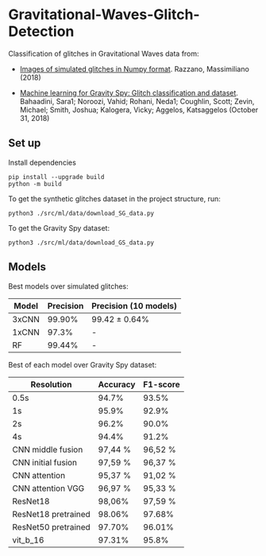 # Gravitational-Waves-Glitch-Detection
Classification of glitches in Gravitational Waves data from:

-  [Images of simulated glitches in Numpy format](https://doi.org/10.6084/m9.figshare.7166210.v1). Razzano, Massimiliano (2018)

- [Machine learning for Gravity Spy: Glitch classification and dataset](https://doi.org/10.5281/zenodo.1476156). Bahaadini, Sara1; Noroozi, Vahid; Rohani, Neda1; Coughlin, Scott; Zevin, Michael; Smith, Joshua; Kalogera, Vicky; Aggelos, Katsaggelos (October 31, 2018)

## Set up
Install dependencies
```
pip install --upgrade build
python -m build
```

To get the synthetic glitches dataset in the project structure, run:
```
python3 ./src/ml/data/download_SG_data.py
```
To get the Gravity Spy dataset:
```
python3 ./src/ml/data/download_GS_data.py
```

## Models

Best models over simulated glitches:

| Model  | Precision | Precision (10 models)       |
|--------|-----------|-----------------------------|
| 3xCNN  | 99.90%    | 99.42 ± 0.64%               |
| 1xCNN  | 97.3%     | -                           |
| RF     | 99.44%    | -                           |


Best of each model over Gravity Spy dataset:

| Resolution | Accuracy | F1-score |
|-----------|-----------|----------|
| 0.5s      | 94.7%     | 93.5%    |
| 1s        | 95.9%     | 92.9%    |
| 2s        | 96.2%     | 90.0%    |
| 4s        | 94.4%     | 91.2%    |
| CNN middle fusion | 97,44 % | 96,52 % |
| CNN initial fusion | 97,59 % | 96,37 % |
| CNN attention | 95,37 % | 91,02 % |
| CNN attention VGG | 96,97 % | 95,33 % |
| ResNet18  | 98,06% | 97,59 % |
| ResNet18 pretrained | 98.06% | 97.68% |
| ResNet50 pretrained | 97.70% | 96.01% |
| vit_b_16 |97.31% | 95.8%|
